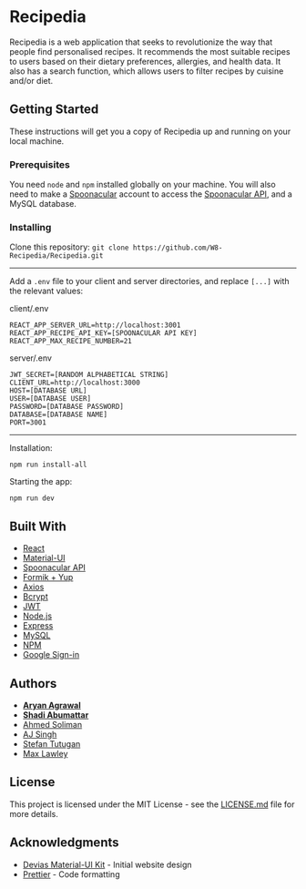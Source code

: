 # Recipedia

Recipedia is a web application that seeks to revolutionize the way that people find personalised recipes. It recommends the most suitable recipes to users based on their dietary preferences, allergies, and health data. It also has a search function, which allows users to filter recipes by cuisine and/or diet.

## Getting Started

These instructions will get you a copy of Recipedia up and running on your local machine. 

### Prerequisites
You need `node` and `npm` installed globally on your machine. You will also need to make a [Spoonacular](https://spoonacular.com/food-api/console#Dashboard) account to access the [Spoonacular API](https://spoonacular.com/food-api), and a MySQL database.

### Installing

Clone this repository:
`git clone https://github.com/W8-Recipedia/Recipedia.git`

---
Add a `.env` file to your client and server directories, and replace `[...]` with the relevant values:

client/.env
```
REACT_APP_SERVER_URL=http://localhost:3001
REACT_APP_RECIPE_API_KEY=[SPOONACULAR API KEY]
REACT_APP_MAX_RECIPE_NUMBER=21
```

server/.env
```
JWT_SECRET=[RANDOM ALPHABETICAL STRING]
CLIENT_URL=http://localhost:3000
HOST=[DATABASE URL]
USER=[DATABASE USER]
PASSWORD=[DATABASE PASSWORD]
DATABASE=[DATABASE NAME]
PORT=3001
```

---
Installation:

`npm run install-all`

Starting the app:

`npm run dev`  

## Built With

* [React](https://reactjs.org/)
* [Material-UI](https://material-ui.com/)
* [Spoonacular API](https://spoonacular.com/food-api)
* [Formik + Yup](https://formik.org/)
* [Axios](https://www.npmjs.com/package/axios)
* [Bcrypt](https://www.npmjs.com/package/bcrypt)
* [JWT](https://jwt.io/)
* [Node.js](https://nodejs.org/)
* [Express](https://expressjs.com/)
* [MySQL](https://www.mysql.com/)
* [NPM](https://www.npmjs.com/)
* [Google Sign-in](https://developers.google.com/identity/sign-in/web)

## Authors

* **[Aryan Agrawal](https://github.com/ary4n99)**
* **[Shadi Abumattar](https://github.com/AbumattarSA)**
* [Ahmed Soliman](https://github.com/LEGENDSOLI)
* [AJ Singh](https://github.com/asjsingh)
* [Stefan Tutugan](https://github.com/tutugan)
* [Max Lawley](https://github.com/lawleymax)

## License

This project is licensed under the MIT License - see the [LICENSE.md](LICENSE.md) file for more details.

## Acknowledgments

* [Devias Material-UI Kit](https://github.com/devias-io/material-kit-react/) - Initial website design
* [Prettier](https://prettier.io/) - Code formatting
